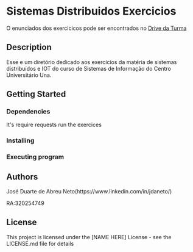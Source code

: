 # Sistemas Distribuidos Exercicios

<p>O enunciados dos exercicicos pode ser encontrados no <a href="https://drive.google.com/drive/u/0/folders/1a5UR1QFPTPF2qPHzp8ei1O9EEZqIlgxI">Drive da Turma</a></p>

## Description

<p>Esse e um diretório dedicado aos exercícios da matéria de sistemas distribuídos e IOT do curso de Sistemas de Informação do Centro Universitário Una.</p>

## Getting Started

### Dependencies

It's require requests run the exercices 

### Installing


### Executing program


## Authors

<p>José Duarte de Abreu Neto(https://www.linkedin.com/in/jdaneto/)</p>
<p>RA:320254749</p>

## License

This project is licensed under the [NAME HERE] License - see the LICENSE.md file for details
